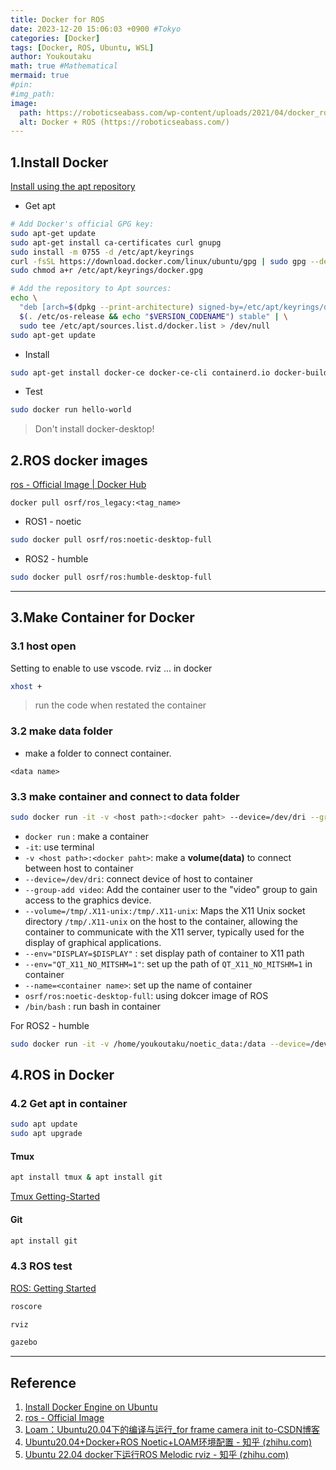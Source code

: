 ```yaml
---
title: Docker for ROS
date: 2023-12-20 15:06:03 +0900 #Tokyo
categories: [Docker]
tags: [Docker, ROS, Ubuntu, WSL]
author: Youkoutaku
math: true #Mathematical
mermaid: true
#pin: 
#img_path: 
image:
  path: https://roboticseabass.com/wp-content/uploads/2021/04/docker_ros_banner-1.png
  alt: Docker + ROS (https://roboticseabass.com/)
---
```


## 1.Install Docker
[Install using the apt repository](https://docs.docker.com/engine/install/ubuntu/#install-using-the-repository)

- Get apt

```bash
# Add Docker's official GPG key:
sudo apt-get update
sudo apt-get install ca-certificates curl gnupg
sudo install -m 0755 -d /etc/apt/keyrings
curl -fsSL https://download.docker.com/linux/ubuntu/gpg | sudo gpg --dearmor -o /etc/apt/keyrings/docker.gpg
sudo chmod a+r /etc/apt/keyrings/docker.gpg
```

```bash
# Add the repository to Apt sources:
echo \
  "deb [arch=$(dpkg --print-architecture) signed-by=/etc/apt/keyrings/docker.gpg] https://download.docker.com/linux/ubuntu \
  $(. /etc/os-release && echo "$VERSION_CODENAME") stable" | \
  sudo tee /etc/apt/sources.list.d/docker.list > /dev/null
sudo apt-get update
```

- Install

```bash
sudo apt-get install docker-ce docker-ce-cli containerd.io docker-buildx-plugin docker-compose-plugin
```

- Test

```bash
sudo docker run hello-world
```

>Don't install docker-desktop!

##  2.ROS docker images
[ros - Official Image | Docker Hub](https://hub.docker.com/_/ros/)

`docker pull osrf/ros_legacy:<tag_name>`

- ROS1 - noetic

```bash
sudo docker pull osrf/ros:noetic-desktop-full
```
- ROS2 - humble

```bash
sudo docker pull osrf/ros:humble-desktop-full
```

---
## 3.Make Container for Docker
### 3.1 host open
Setting to enable to  use vscode. rviz ... in docker

```bash
xhost +
```
> run the code when restated the container 

### 3.2 make data folder
- make a folder to connect container.

`<data name>`

### 3.3 make container and connect to data folder
```bash
sudo docker run -it -v <host path>:<docker paht> --device=/dev/dri --group-add video --volume=/tmp/.X11-unix:/tmp/.X11-unix  --env="DISPLAY=$DISPLAY" --env="QT_X11_NO_MITSHM=1" --name=<container name> osrf/ros:noetic-desktop-full  /bin/bash
```
- `docker run` : make a container
- `-it`: use terminal
- `-v <host path>:<docker paht>`: make a **volume(data)** to connect between host to container
- `--device=/dev/dri`: connect device of host to container
- `--group-add video`: Add the container user to the "video" group to gain access to the graphics device.
- `--volume=/tmp/.X11-unix:/tmp/.X11-unix`: Maps the X11 Unix socket directory `/tmp/.X11-unix` on the host to the container, allowing the container to communicate with the X11 server, typically used for the display of graphical applications.
- `--env="DISPLAY=$DISPLAY"` : set display path of container to X11 path
- `--env="QT_X11_NO_MITSHM=1"`: set up the path of `QT_X11_NO_MITSHM=1` in container
- `--name=<container name>`: set up the name of container
- `osrf/ros:noetic-desktop-full`: using dokcer image of ROS
- `/bin/bash` : run bash in container

For ROS2 - humble
```bash
sudo docker run -it -v /home/youkoutaku/noetic_data:/data --device=/dev/dri --group-add video --volume=/tmp/.X11-unix:/tmp/.X11-unix  --env="DISPLAY=$DISPLAY" --env="QT_X11_NO_MITSHM=1" --name=humble_ros osrf/ros:humble-desktop-full  /bin/bash
```

## 4.ROS in Docker
### 4.2 Get apt in container 
```bash
sudo apt update
sudo apt upgrade
```

#### Tmux
```bash
apt install tmux & apt install git
```
[Tmux Getting-Started](https://github.com/tmux/tmux/wiki/Getting-Started)

#### Git
```bash
apt install git
```

### 4.3 ROS test
[ROS: Getting Started](https://www.ros.org/blog/getting-started/)

```bash
roscore
```

```bash
rviz
```

```bash
gazebo
```

---
## Reference
1. [Install Docker Engine on Ubuntu](https://docs.docker.com/engine/install/ubuntu/#install-using-the-repository)
2. [ros - Official Image](https://hub.docker.com/_/ros/)
3. [Loam：Ubuntu20.04下的编译与运行_for frame camera init to-CSDN博客](https://blog.csdn.net/weixin_44156680/article/details/117705830)
4. [Ubuntu20.04+Docker+ROS Noetic+LOAM环境配置 - 知乎 (zhihu.com)](https://zhuanlan.zhihu.com/p/552273212)
5. [Ubuntu 22.04 docker下运行ROS Melodic rviz - 知乎 (zhihu.com)](https://zhuanlan.zhihu.com/p/586391583)